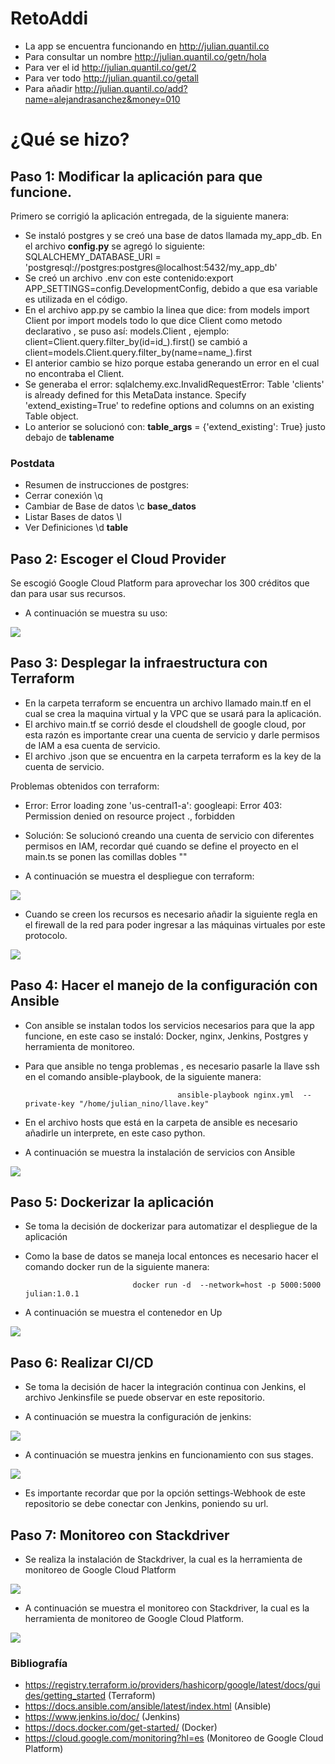 # RetoAddi

- La app se encuentra funcionando en http://julian.quantil.co
- Para consultar un nombre http://julian.quantil.co/getn/hola
- Para ver el id http://julian.quantil.co/get/2
- Para ver todo http://julian.quantil.co/getall
- Para añadir http://julian.quantil.co/add?name=alejandrasanchez&money=010

# ¿Qué se hizo?

## Paso 1: Modificar la aplicación para que funcione. 

Primero se corrigió la aplicación entregada, de la siguiente manera:
- Se instaló postgres y se creó una base de datos llamada my_app_db. En el archivo **config.py** se agregó lo siguiente:
SQLALCHEMY_DATABASE_URI = 'postgresql://postgres:postgres@localhost:5432/my_app_db'
- Se creó un archivo .env con este contenido:export APP_SETTINGS=config.DevelopmentConfig, debido a que esa variable es utilizada en el código.
- En el archivo app.py se cambio la linea que dice: 
from models import Client por import models 
todo lo que dice Client como metodo declarativo , se puso así: models.Client , ejemplo: client=Client.query.filter_by(id=id_).first() se cambió a client=models.Client.query.filter_by(name=name_).first
- El anterior cambio se hizo porque estaba generando un error en el cual no encontraba el Client.
- Se generaba el error: sqlalchemy.exc.InvalidRequestError: Table 'clients' is already defined for this MetaData instance.  Specify 'extend_existing=True' to redefine options and columns on an existing Table object.
- Lo anterior se solucionó con: __table_args__ = {'extend_existing': True} justo debajo de  __tablename__

### Postdata
- Resumen de instrucciones de postgres:
- Cerrar conexión	\q
- Cambiar de Base de datos	\c __base_datos__
- Listar Bases de datos	\l
- Ver Definiciones	\d __table__

## Paso 2: Escoger el Cloud Provider

Se escogió Google Cloud Platform para aprovechar los 300 créditos que dan para usar sus recursos.

- A continuación se muestra su uso:

![](Imagenes/google.png)


## Paso 3: Desplegar la infraestructura con Terraform

- En la carpeta terraform se encuentra un archivo llamado main.tf en el cual se crea la maquina virtual y la VPC que se usará para la aplicación.
- El archivo main.tf se corrió desde el cloudshell de google cloud, por esta razón es importante crear una cuenta de servicio y darle permisos de IAM a esa cuenta de servicio.
- El archivo .json que se encuentra en la carpeta terraform es la key de la cuenta de servicio.

Problemas obtenidos con terraform:

- Error: Error loading zone 'us-central1-a': googleapi: Error 403: Permission denied on resource project ., forbidden
- Solución: Se solucionó creando una cuenta de servicio con diferentes permisos en IAM, recordar qué cuando se define el proyecto en el main.ts se ponen las comillas dobles ""

- A continuación se muestra el despliegue con terraform:

![](Imagenes/terraformfuncionando.png)

- Cuando se creen los recursos es necesario añadir la siguiente  regla en el firewall de  la red para poder ingresar a las máquinas virtuales por este protocolo.

![](Imagenes/Reglamaquina.png)


## Paso 4: Hacer el manejo de la configuración con Ansible

- Con ansible se instalan todos los servicios necesarios para que la app funcione, en este caso se instaló: Docker, nginx, Jenkins, Postgres y  herramienta de monitoreo.
- Para que ansible no tenga problemas , es necesario pasarle la llave ssh en el comando ansible-playbook, de la siguiente manera:

                                        ansible-playbook nginx.yml  --private-key "/home/julian_nino/llave.key"
                                        
- En el archivo hosts que está en la carpeta de ansible es necesario añadirle un interprete, en este caso python.
- A continuación se muestra la instalación de servicios con Ansible

![](Imagenes/ansible.png)


## Paso 5: Dockerizar la aplicación

- Se toma la decisión de dockerizar para automatizar el despliegue de la aplicación
- Como la base de datos se maneja local entonces es necesario hacer el comando docker run de la siguiente manera:
                            
                              docker run -d  --network=host -p 5000:5000 julian:1.0.1

- A continuación se muestra el contenedor en Up 

![](Imagenes/docker.png)


## Paso 6: Realizar CI/CD

- Se toma la decisión de hacer la integración continua con Jenkins, el archivo Jenkinsfile se puede observar en este repositorio.

- A continuación se muestra la configuración de jenkins:

![](Imagenes/jenkinsconfiguracion.png)

- A continuación se muestra jenkins en funcionamiento con sus stages.

![](Imagenes/jenkins.png)

- Es importante recordar que por la opción settings-Webhook de este repositorio se debe conectar con Jenkins, poniendo su url. 

## Paso 7: Monitoreo con Stackdriver

- Se realiza la instalación de Stackdriver, la cual es la herramienta de monitoreo de Google Cloud Platform

![](Imagenes/instalacionmonitoreo.png)


- A continuación se muestra el monitoreo con Stackdriver, la cual es la herramienta de monitoreo de Google Cloud Platform.

![](Imagenes/monitoreo.png)



### Bibliografía 

- https://registry.terraform.io/providers/hashicorp/google/latest/docs/guides/getting_started  (Terraform) 
- https://docs.ansible.com/ansible/latest/index.html (Ansible)
- https://www.jenkins.io/doc/ (Jenkins)
- https://docs.docker.com/get-started/ (Docker)
- https://cloud.google.com/monitoring?hl=es (Monitoreo de Google Cloud Platform) 




